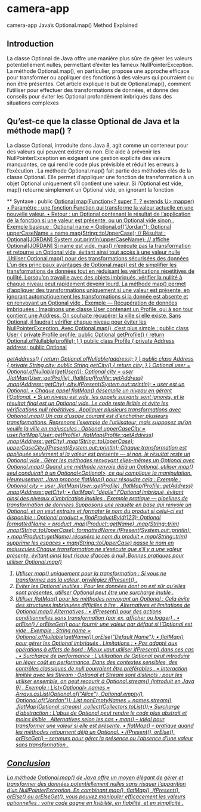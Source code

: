 # camera-app
camera-app
Java’s Optional.map() Method
Explained
## Introduction
La classe Optional de Java offre une manière plus sûre de gérer les valeurs potentiellement nulles,
permettant d’éviter les fameux NullPointerException. La méthode Optional.map(), en
particulier, propose une approche efficace pour transformer ou appliquer des fonctions à des valeurs qui
pourraient ou non être présentes. Cet article explique le but de Optional.map(), comment l’utiliser
pour effectuer des transformations de données, et donne des conseils pour éviter les Optional
profondément imbriqués dans des situations complexes 

## Qu’est-ce que la classe Optional de Java et la méthode map() ?
La classe Optional, introduite dans Java 8, agit comme un conteneur pour des valeurs qui peuvent
exister ou non. Elle aide à prévenir les NullPointerException en exigeant une gestion explicite
des valeurs manquantes, ce qui rend le code plus prévisible et réduit les erreurs à l’exécution .
La méthode Optional.map() fait partie des méthodes clés de la classe Optional. Elle permet
d’appliquer une fonction de transformation à un objet Optional uniquement s’il contient une valeur.
Si l’Optional est vide, map() retourne simplement un Optional vide, en ignorant la fonction

** Syntaxe :
public <U> Optional<U> map(Function<? super T, ? extends U> mapper)
• Paramètre : une fonction Function qui transforme la valeur actuelle en une nouvelle valeur.
• Retour : un Optional<U> contenant le résultat de l’application de la fonction si une valeur
est présente, ou un Optional vide sinon .
Exemple basique :
Optional<String> name = Optional.of("Jordan");
Optional<String> upperCaseName = name.map(String::toUpperCase);
// Résultat : Optional[JORDAN]
System.out.println(upperCaseName); // affiche Optional[JORDAN]
Si name est vide, map() n’exécute pas la transformation et retourne un Optional vide, évitant ainsi
tout accès à une valeur nulle .Utiliser Optional.map() pour des transformations sécurisées
des données
L’un des principaux avantages de Optional.map() est de simplifier les transformations de données
tout en réduisant les vérifications répétitives de nullité. Lorsqu’on travaille avec des objets imbriqués,
vérifier la nullité à chaque niveau peut rapidement devenir lourd. La méthode map() permet
d’appliquer des transformations uniquement si une valeur est présente, en ignorant automatiquement
les transformations si la donnée est absente et en renvoyant un Optional vide .
Exemple — Récupération de données imbriquées :
Imaginons une classe User contenant un Profile, qui à son tour contient une Address. On
souhaite récupérer la ville si elle existe. Sans Optional, il faudrait vérifier chaque niveau pour éviter
les NullPointerException. Avec Optional.map(), c’est plus simple :
public class User {
private Profile profile;
public Optional<Profile> getProfile() { return Optional.ofNullable(profile); }
}
public class Profile {
private Address address;
public Optional<Address> getAddress() { return Optional.ofNullable(address); }
}
public class Address {
private String city;
public String getCity() { return city; }
}
Optional<User> user = Optional.ofNullable(getUser());
Optional<String> city = user
.flatMap(User::getProfile)
.flatMap(Profile::getAddress)
.map(Address::getCity);
city.ifPresent(System.out::println);
• user est un Optional<User>.
• Chaque appel flatMap() désempile un niveau en gérant l’Optional.
• Si un niveau est vide, les appels suivants sont ignorés, et le résultat final est un Optional
vide. Le code reste lisible et évite les vérifications null répétitives .
Appliquer plusieurs transformations avec Optional.map()
Un cas d’usage courant est d’enchaîner plusieurs transformations. Reprenons l’exemple de l’utilisateur,
mais supposez qu’on veuille la ville en majuscules :
Optional<String> upperCaseCity = user.flatMap(User::getProfile)
.flatMap(Profile::getAddress)
.map(Address::getCity)
.map(String::toUpperCase);
upperCaseCity.ifPresent(System.out::println);
Chaque transformation est appliquée seulement si la valeur est présente — si non, le résultat reste un
Optional vide .
Gérer les méthodes renvoyant elles-mêmes un Optional avec
Optional.map()
Quand une méthode renvoie déjà un Optional, utiliser map() seul conduirait à un
Optional<Optional<T>>, ce qui complique la manipulation. Heureusement, Java propose
flatMap() pour résoudre cela :
Exemple :
Optional<String> city = user
.flatMap(User::getProfile)
.flatMap(Profile::getAddress)
.map(Address::getCity);
• flatMap() "déplie" l’Optional imbriqué, évitant ainsi des niveaux d’imbrication inutiles
.
Exemple pratique — pipelines de transformation de données
Supposons une requête en base qui renvoie un Optional<Product>, et on veut extraire et formater
le nom du produit si celui-ci est disponible :
Optional<Product> product = findProductById(123);
Optional<String> formattedName = product
.map(Product::getName)
.map(String::trim)
.map(String::toUpperCase);
formattedName.ifPresent(System.out::println);
• map(Product::getName) récupère le nom du produit
• map(String::trim) supprime les espaces
• map(String::toUpperCase) passe le nom en majuscules
Chaque transformation ne s’exécute que s’il y a une valeur présente, évitant ainsi tout risque
d’accès à null .Bonnes pratiques pour utiliser Optional.map()
1. Utiliser map() uniquement pour la transformation : Si vous ne transformez pas la valeur,
privilégiez ifPresent() .
2. Éviter les Optional inutiles : Pour les données dont on est sûr qu’elles sont présentes,
utiliser Optional peut être une surcharge inutile .
3. Utiliser flatMap() pour les méthodes renvoyant un Optional : Cela évite des structures
imbriquées difficiles à lire .
Alternatives et limitations de Optional.map()
Alternatives :
• ifPresent() pour des actions conditionnelles sans transformation (par ex. afficher ou
logger) .
• orElse() / orElseGet() pour fournir une valeur par défaut si l’Optional est vide
.
Exemple :
String name = Optional.ofNullable(getName()).orElse("Default Name");
• flatMap() pour gérer les Optional imbriqués .
Limitations :
• Pas adapté aux opérations à effets de bord : Mieux vaut utiliser ifPresent() dans ces cas
.
• Surcharge de performance : L’utilisation de Optional peut introduire un léger coût en
performance. Dans des contextes sensibles, des contrôles classiques de null pourraient être
préférables .
• Interaction limitée avec les Stream : Optional et Stream sont distincts ; pour les utiliser
ensemble, on peut recourir à Optional.stream() (introduit en Java 9) .
Exemple :
List<Optional<String>> names = Arrays.asList(Optional.of("Alice"),
Optional.empty(), Optional.of("Jordan"));
List<String> nonEmptyNames = names.stream()
.flatMap(Optional::stream)
.collect(Collectors.toList());• Surcharge d’abstraction : L’abus de Optional peut rendre le code plus abstrait et moins
lisible .
Alternatives selon les cas
• map() – idéal pour transformer une valeur si elle est présente.
• flatMap() – pratique quand les méthodes retournent déjà un Optional.
• ifPresent(), orElse(), orElseGet() – serveurs pour gérer la présence ou l’absence
d’une valeur sans transformation .

## Conclusion
La méthode Optional.map() de Java offre un moyen élégant de gérer et transformer des données
potentiellement nulles sans risquer l’apparition d’un NullPointerException. En combinant
map(), flatMap(), ifPresent(), orElse() ou orElseGet(), vous pouvez manipuler
efficacement les valeurs optionnelles : votre code gagne en lisibilité, en fiabilité, et en simplicité
.
